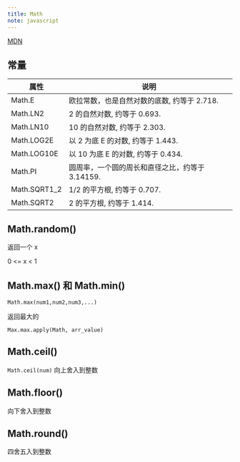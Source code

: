 ```yaml
---
title: Math
note: javascript
---
```


[MDN](https://developer.mozilla.org/zh-CN/docs/Web/JavaScript/Reference/Global_Objects/Math)

## 常量

| 属性         | 说明                                            |
|--------------|-------------------------------------------------|
| Math.E       | 欧拉常数，也是自然对数的底数, 约等于 2.718.     |
| Math.LN2     | 2 的自然对数, 约等于 0.693.                       |
| Math.LN10    | 10 的自然对数, 约等于 2.303.                     |
| Math.LOG2E   | 以 2 为底 E 的对数, 约等于 1.443.                   |
| Math.LOG10E  | 以 10 为底 E 的对数, 约等于 0.434.                  |
| Math.PI      | 圆周率，一个圆的周长和直径之比，约等于 3.14159. |
| Math.SQRT1_2 | 1/2 的平方根, 约等于 0.707.                      |
| Math.SQRT2   | 2 的平方根, 约等于 1.414.                         |

## Math.random()

返回一个 x

0 <= x < 1

## Math.max() 和 Math.min()

`Math.max(num1,num2,num3,...)`

返回最大的

`Max.max.apply(Math, arr_value)`

## Math.ceil()

`Math.ceil(num)` 向上舍入到整数

## Math.floor()

向下舍入到整数

## Math.round()

四舍五入到整数
